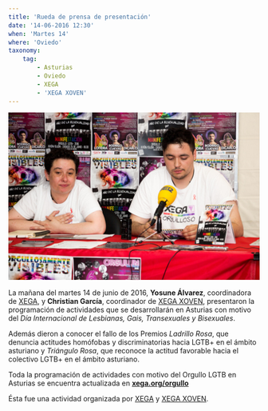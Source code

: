 ```yaml
---
title: 'Rueda de prensa de presentación'
date: '14-06-2016 12:30'
when: 'Martes 14'
where: 'Oviedo'
taxonomy:
    tag:
        - Asturias
        - Oviedo
        - XEGA
        - 'XEGA XOVEN'
---
```


![](20160614143000-0001b-rueda_prensa_actos_orgullo_asturias_web-xega-spa.jpg)

La mañana del martes 14 de junio de 2016, **Yosune Álvarez**, coordinadora de [XEGA](https://xega.org/es/), y **Christian García**, coordinador de [XEGA XOVEN](https://xega.org/es/xega-xoven/), presentaron la programación de actividades que se desarrollarán en Asturias con motivo del _Día Internacional de Lesbianas, Gais, Transexuales y Bisexuales_.

Además dieron a conocer el fallo de los Premios _Ladrillo Rosa_, que denuncia actitudes homófobas y discriminatorias hacia LGTB+ en el ámbito asturiano y _Triángulo Rosa_, que reconoce la actitud favorable hacia el colectivo LGTB+ en el ámbito asturiano.

Toda la programación de actividades con motivo del Orgullo LGTB en Asturias se encuentra actualizada en **[xega.org/orgullo](https://xega.org/orgullo/)**

Ésta fue una actividad organizada por [XEGA](//xega.org/es/) y [XEGA XOVEN](//xega.org/es/xega-xoven/).
